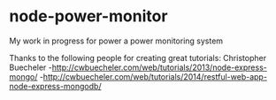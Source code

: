 # node-power-monitor
My work in progress for power a power monitoring system

Thanks to the following people for creating great tutorials:
Christopher Buecheler
-http://cwbuecheler.com/web/tutorials/2013/node-express-mongo/
-http://cwbuecheler.com/web/tutorials/2014/restful-web-app-node-express-mongodb/
